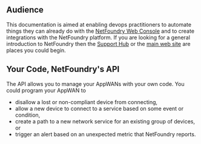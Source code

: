 ## Audience

This documentation is aimed at enabling devops practitioners to automate things they can already do with the [NetFoundry Web Console](https://nfconsole.io/) and to create integrations with the NetFoundry platform. If you are looking for a general introduction to NetFoundry then the [Support Hub](https://support.netfoundry.io/hc/en-us) or the [main web site](https://netfoundry.io) are places you could begin.

## Your Code, NetFoundry's API

The API allows you to manage your AppWANs with your own code. You could program your AppWAN to

* disallow a lost or non-compliant device from connecting,
* allow a new device to connect to a service based on some event or condition,
* create a path to a new network service for an existing group of devices, or
* trigger an alert based on an unexpected metric that NetFoundry reports.